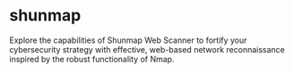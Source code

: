 # shunmap
Explore the capabilities of Shunmap Web Scanner to fortify your cybersecurity strategy with effective, web-based network reconnaissance inspired by the robust functionality of Nmap.
